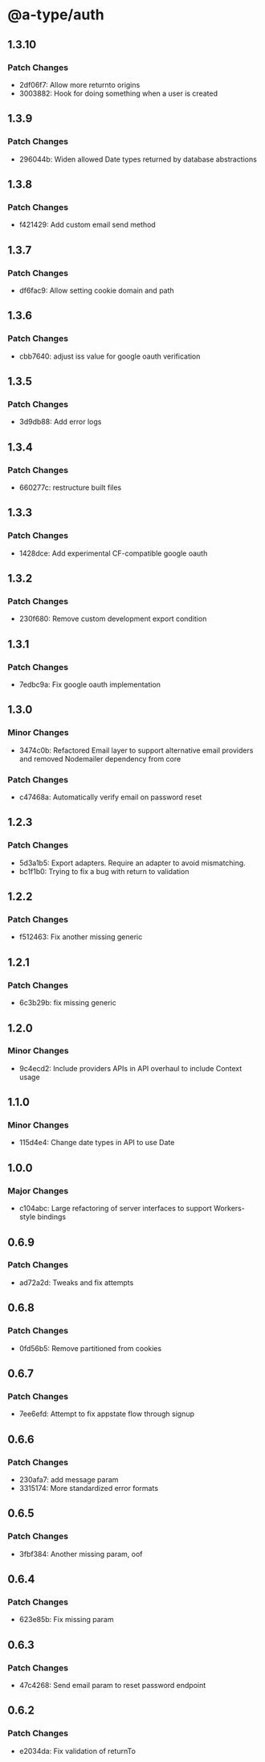 # @a-type/auth

## 1.3.10

### Patch Changes

- 2df06f7: Allow more returnto origins
- 3003882: Hook for doing something when a user is created

## 1.3.9

### Patch Changes

- 296044b: Widen allowed Date types returned by database abstractions

## 1.3.8

### Patch Changes

- f421429: Add custom email send method

## 1.3.7

### Patch Changes

- df6fac9: Allow setting cookie domain and path

## 1.3.6

### Patch Changes

- cbb7640: adjust iss value for google oauth verification

## 1.3.5

### Patch Changes

- 3d9db88: Add error logs

## 1.3.4

### Patch Changes

- 660277c: restructure built files

## 1.3.3

### Patch Changes

- 1428dce: Add experimental CF-compatible google oauth

## 1.3.2

### Patch Changes

- 230f680: Remove custom development export condition

## 1.3.1

### Patch Changes

- 7edbc9a: Fix google oauth implementation

## 1.3.0

### Minor Changes

- 3474c0b: Refactored Email layer to support alternative email providers and removed Nodemailer dependency from core

### Patch Changes

- c47468a: Automatically verify email on password reset

## 1.2.3

### Patch Changes

- 5d3a1b5: Export adapters. Require an adapter to avoid mismatching.
- bc1f1b0: Trying to fix a bug with return to validation

## 1.2.2

### Patch Changes

- f512463: Fix another missing generic

## 1.2.1

### Patch Changes

- 6c3b29b: fix missing generic

## 1.2.0

### Minor Changes

- 9c4ecd2: Include providers APIs in API overhaul to include Context usage

## 1.1.0

### Minor Changes

- 115d4e4: Change date types in API to use Date

## 1.0.0

### Major Changes

- c104abc: Large refactoring of server interfaces to support Workers-style bindings

## 0.6.9

### Patch Changes

- ad72a2d: Tweaks and fix attempts

## 0.6.8

### Patch Changes

- 0fd56b5: Remove partitioned from cookies

## 0.6.7

### Patch Changes

- 7ee6efd: Attempt to fix appstate flow through signup

## 0.6.6

### Patch Changes

- 230afa7: add message param
- 3315174: More standardized error formats

## 0.6.5

### Patch Changes

- 3fbf384: Another missing param, oof

## 0.6.4

### Patch Changes

- 623e85b: Fix missing param

## 0.6.3

### Patch Changes

- 47c4268: Send email param to reset password endpoint

## 0.6.2

### Patch Changes

- e2034da: Fix validation of returnTo
